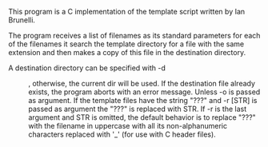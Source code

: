 This program is a C implementation of the template script written by Ian Brunelli.

The program receives a list of filenames as its standard parameters
for each of the filenames it search the template directory for a file
with the same extension and then makes a copy of this file in the 
destination directory.

A destination directory can be specified with -d <DIR>, otherwise, the
current dir will be used.
If the destination file already exists, the program aborts with an error
message. Unless -o is passed as argument.
If the template files have the string "???" and -r [STR] is passed as argument
the "???" is replaced with STR. If -r is the last argument and STR is omitted, 
the default behavior is to replace "???" with the filename in uppercase 
with all its non-alphanumeric characters replaced with '_' (for use with C header files).
